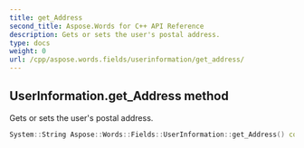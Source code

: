 ```yaml
---
title: get_Address
second_title: Aspose.Words for C++ API Reference
description: Gets or sets the user's postal address. 
type: docs
weight: 0
url: /cpp/aspose.words.fields/userinformation/get_address/
---
```

## UserInformation.get_Address method


Gets or sets the user's postal address.

```cpp
System::String Aspose::Words::Fields::UserInformation::get_Address() const
```

